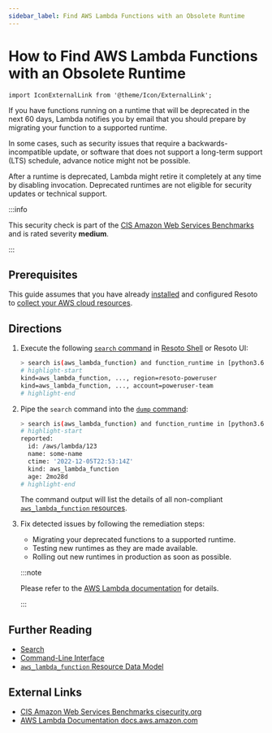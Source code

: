 ```yaml
---
sidebar_label: Find AWS Lambda Functions with an Obsolete Runtime
---
```


# How to Find AWS Lambda Functions with an Obsolete Runtime

```mdx-code-block
import IconExternalLink from '@theme/Icon/ExternalLink';
```

If you have functions running on a runtime that will be deprecated in the next 60 days, Lambda notifies you by email that you should prepare by migrating your function to a supported runtime.

In some cases, such as security issues that require a backwards-incompatible update, or software that does not support a long-term support (LTS) schedule, advance notice might not be possible.

After a runtime is deprecated, Lambda might retire it completely at any time by disabling invocation. Deprecated runtimes are not eligible for security updates or technical support.

:::info

This security check is part of the [CIS Amazon Web Services Benchmarks](https://cisecurity.org/benchmark/amazon_web_services) and is rated severity **medium**.

:::

## Prerequisites

This guide assumes that you have already [installed](../../../getting-started/install-resoto/index.md) and configured Resoto to [collect your AWS cloud resources](../../../getting-started/configure-resoto/aws.md).

## Directions

1. Execute the following [`search` command](../../../reference/cli/search-commands/search.md) in [Resoto Shell](../../../reference/components/shell.md) or Resoto UI:

   ```bash
   > search is(aws_lambda_function) and function_runtime in [python3.6, python2.7, dotnetcore2.1, ruby2.5, nodejs10.x, nodejs8.10, nodejs4.3, nodejs6.10, dotnetcore1.0, dotnetcore2.0, nodejs4.3-edge, nodejs]
   # highlight-start
   ​kind=aws_lambda_function, ..., region=resoto-poweruser
   ​kind=aws_lambda_function, ..., account=poweruser-team
   # highlight-end
   ```

2. Pipe the `search` command into the [`dump` command](../../../reference/cli/format-commands/dump.md):

   ```bash
   > search is(aws_lambda_function) and function_runtime in [python3.6, python2.7, dotnetcore2.1, ruby2.5, nodejs10.x, nodejs8.10, nodejs4.3, nodejs6.10, dotnetcore1.0, dotnetcore2.0, nodejs4.3-edge, nodejs] | dump
   # highlight-start
   ​reported:
   ​  id: /aws/lambda/123
   ​  name: some-name
   ​  ctime: '2022-12-05T22:53:14Z'
   ​  kind: aws_lambda_function
   ​  age: 2mo28d
   # highlight-end
   ```

   The command output will list the details of all non-compliant [`aws_lambda_function` resources](../../../reference/data-models/aws/index.md#aws_lambda_function).

3. Fix detected issues by following the remediation steps:

   - Migrating your deprecated functions to a supported runtime.
   - Testing new runtimes as they are made available.
   - Rolling out new runtimes in production as soon as possible.

   :::note

   Please refer to the [AWS Lambda documentation](https://docs.aws.amazon.com/lambda/latest/dg/runtime-support-policy.html) for details.

   :::

## Further Reading

- [Search](../../../reference/search/index.md)
- [Command-Line Interface](../../../reference/cli/index.md)
- [`aws_lambda_function` Resource Data Model](../../../reference/data-models/aws/index.md#aws_lambda_function)

## External Links

- [CIS Amazon Web Services Benchmarks <span class="badge badge--secondary">cisecurity.org <IconExternalLink width="10" height="10" /></span>](https://cisecurity.org/benchmark/amazon_web_services)
- [AWS Lambda Documentation <span class="badge badge--secondary">docs.aws.amazon.com <IconExternalLink width="10" height="10" /></span>](https://docs.aws.amazon.com/lambda/latest/dg/runtime-support-policy.html)
